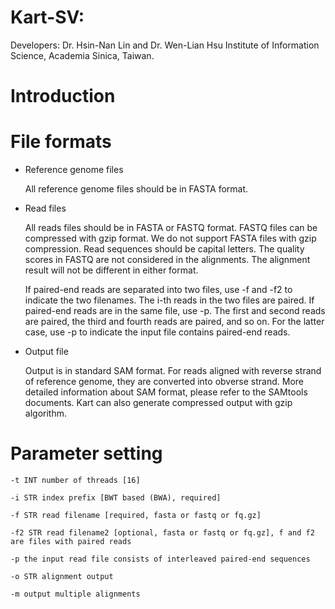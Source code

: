 Kart-SV: 
===================

Developers: Dr. Hsin-Nan Lin and Dr. Wen-Lian Hsu Institute of Information Science, Academia Sinica, Taiwan.

# Introduction


# File formats

- Reference genome files

    All reference genome files should be in FASTA format.

- Read files

    All reads files should be in FASTA or FASTQ format. FASTQ files can be compressed with gzip format. We do not support FASTA files with gzip compression.
    Read sequences should be capital letters. The quality scores in FASTQ are not considered in the alignments. The alignment result will not be different in either format.

    If paired-end reads are separated into two files, use -f and -f2 to indicate the two filenames. The i-th reads in the two files are paired. If paired-end reads are in the same file, use -p. The first and second reads are paired, the third and fourth reads are paired, and so on. For the latter case, use -p to indicate the input file contains paired-end reads.

- Output file

    Output is in standard SAM format. For reads aligned with reverse strand of reference genome, they are converted into obverse strand. More detailed information about SAM format, please refer to the SAMtools documents.
    Kart can also generate compressed output with gzip algorithm. 

# Parameter setting

 ```
-t INT number of threads [16]

-i STR index prefix [BWT based (BWA), required]

-f STR read filename [required, fasta or fastq or fq.gz]

-f2 STR read filename2 [optional, fasta or fastq or fq.gz], f and f2 are files with paired reads

-p the input read file consists of interleaved paired-end sequences

-o STR alignment output

-m output multiple alignments

  ```

